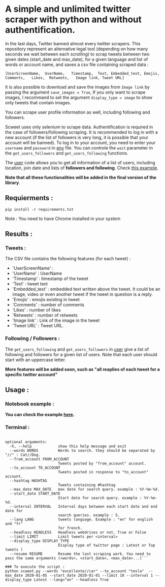 # A simple and unlimited twitter scraper with python and without authentification. 

In the last days, Twitter banned almost every twitter scrapers. This repository represent an alternative legal tool (depending on how many seconds we wait between each scrolling) to scrap tweets between two given dates (start_date and max_date), for a given language and list of words or account name, and saves a csv file containing scraped data :  

``[UserScreenName,	UserName,	Timestamp,	Text, Embedded_text, Emojis,	Comments,	Likes,	Retweets,	Image link,	Tweet URL]``  

It is also possible to download and save the images from ``Image link`` by passing the argument ``save_images = True``, If you only want to scrape images, I recommand to set the argument ``display_type = image`` to show only tweets that contain images.  

You can scrape user profile information as well, including following and followers.  

Scweet uses only selenium to scrape data. Authentification is required in the case of followers/following scraping. It is recommended to log in with a new account (if the list of followers is very long, it is possible that your account will be banned). To log in to your account, you need to enter your ``username`` and ``password`` in [env](https://github.com/Altimis/Scweet/blob/master/.env) file. You can controle the ``wait`` parameter in the ``get_users_followers`` and ``get_users_following`` functions. 

The [user](https://github.com/Altimis/Scweet/blob/master/Scweet/user.py) code allows you to get all information of a list of users, including location, join date and lists of **followers and following**. Check [this example](https://github.com/Altimis/Scweet/blob/master/Scweet/Example.ipynb).

**Note that all these functionalities will be added in the final version of the library**.

## Requierments : 

```pip install -r requirements.txt```

Note : You need to have Chrome installed in your system

## Results :

### Tweets :

The CSV file contains the following features (for each tweet) :

- 'UserScreenName' : 
- 'UserName' : UserName 
- 'Timestamp' : timestamp of the tweet
- 'Text' : tweet text
- 'Embedded_text' : embedded text written above the tweet. It could be an image, video or even another tweet if the tweet in question is a reply. 
- 'Emojis' : emojis existing in tweet
- 'Comments' : number of comments
- 'Likes' : number of likes
- 'Retweets' : number of retweets
- 'Image link' : Link of the image in the tweet
- 'Tweet URL' : Tweet URL.

### Following / Followers :

The ``get_users_following`` and ``get_users_followers`` in [user](https://github.com/Altimis/Scweet/blob/master/Scweet/user.py) give a list of following and followers for a given list of users. Note that each user should start with an uppercase letter. 

**More features will be added soon, such as "all reaplies of each tweet for a specific twitter account"**

## Usage :

### Notebook example : 

**You can check the example [here](https://github.com/Altimis/Scweet/blob/master/Scweet/Example.ipynb).**

### Terminal :

```Scrap tweets.

optional arguments:
  -h, --help            show this help message and exit
  --words WORDS         Words to search. they should be separated by "//" : Cat//Dog.
  --from_account FROM_ACCOUNT
                        Tweets posted by "from_account" account.
  --to_account TO_ACCOUNT
                        Tweets posted in response to "to_account" account.
  --hashtag HASHTAG
                        Tweets containing #hashtag
  --max_date MAX_DATE   max date for search query. example : %Y-%m-%d.
  --start_date START_DATE
                        Start date for search query. example : %Y-%m-%d.
  --interval INTERVAL   Interval days between each start date and end date for
                        search queries. example : 5.
  --lang LANG           tweets language. Example : "en" for english and "fr"
                        for french.
  --headless HEADLESS   Headless webdrives or not. True or False
  --limit LIMIT         Limit tweets per <interval>
  --display_type DISPLAY_TYPE
                        Display type of twitter page : Latest or Top tweets (
  --resume RESUME       Resume the last scraping work. You need to pass the same arguments (<words>, <start_date>, <max_date>...)```

### To execute the script : 
python scweet.py --words "excellente//car" --to_account "tesla"  --max_date 2020-01-05 --start_date 2020-01-01 --limit 10 --interval 1 --display_type Latest --lang="en" --headless True
```
